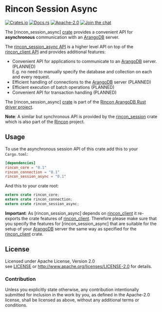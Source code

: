 
# Rincon Session Async

[![Crates.io][crates_badge]][crate]
[![Docs.rs][docs_badge]][documentation]
[![Apache-2.0][license_badge]][Apache-2.0]
[![Join the chat][gitter_badge]][chat]

[crates_badge]: https://img.shields.io/crates/v/rincon_session_async.svg
[docs_badge]: https://docs.rs/rincon_session_async/badge.svg
[license_badge]: https://img.shields.io/badge/license-Apache%2D%2D2%2E0-blue.svg
[gitter_badge]: https://badges.gitter.im/innoave/rincon.svg

[crate]: https://crates.io/crates/rincon_session_async
[documentation]: https://docs.rs/rincon_session_async
[Apache-2.0]: https://www.apache.org/licenses/LICENSE-2.0
[chat]: https://gitter.im/innoave/rincon
[Rincon project]: https://github.com/innoave/rincon
[license]: ../LICENSE
[rincon]: ../rincon
[rincon_client]: ../rincon_client
[rincon_session]: ../rincon_session
[rincon_session_async API]: https://docs.rs/rincon_session_async
[rincon_client API]: https://docs.rs/rincon_api

The [rincon_session_async] [crate] provides a convenient API for __asynchronous__ communication with an
[ArangoDB] server.

The [rincon_session_async API] is a higher level API on top of the [rincon_client API] and provides
additional features:

* Convenient API for applications to communicate to an [ArangoDB] server. (PLANNED)
<br/>E.g. no need to manually specify the database and collection on each and every request.
* Efficient handling of connections to the [ArangoDB] server (PLANNED)
* Efficient execution of batch operations (PLANNED)
* Convenient API for transaction handling (PLANNED)

The [rincon_session_async] [crate] is part of the [Rincon ArangoDB Rust driver project][Rincon project].

__Note__: A similar but synchronous API is provided by the [rincon_session] crate which is
also part of the [Rincon] project.   

## Usage

To use the asynchronous session API of this crate add this to your `Cargo.toml`:

```toml
[dependencies]
rincon_core = "0.1"
rincon_connection = "0.1"
rincon_session_async = "0.1"
```

And this to your crate root:

```rust
extern crate rincon_core;
extern crate rincon_connection;
extern crate rincon_session_async;
```

__Important__: As [rincon_session_async] depends on [rincon_client] it re-exports the crate features
of [rincon_client]. Therefore please make sure that you specify the features for
[rincon_session_async] that are suitable for the setup of your [ArangoDB] server the same way as 
specified for the [rincon_client] crate. 

## License

Licensed under Apache License, Version 2.0<br/>
see [LICENSE] or http://www.apache.org/licenses/LICENSE-2.0 for details.

### Contribution

Unless you explicitly state otherwise, any contribution intentionally submitted
for inclusion in the work by you, as defined in the Apache-2.0 license, shall be
licensed as above, without any additional terms or conditions.


[ArangoDB]: https://www.arangodb.com
[AQL]: https://docs.arangodb.com/3.2/AQL/index.html
[Rust]: https://www.rust-lang.org
